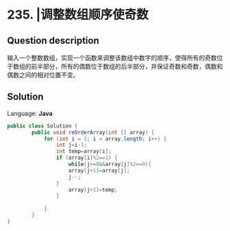 # 235. |调整数组顺序使奇数

## Question description


输入一个整数数组，实现一个函数来调整该数组中数字的顺序，使得所有的奇数位于数组的前半部分，所有的偶数位于数组的后半部分，并保证奇数和奇数，偶数和偶数之间的相对位置不变。


## Solution

Language: **Java**

```Java
public class Solution {
        public void reOrderArray(int [] array) {
            for (int i = 1; i < array.length; i++) {
                int j=i-1;
                int temp=array[i];
                if (array[i]%2==1) {
                    while(j>=0&&array[j]%2==0){
                    array[j+1]=array[j];
                    j--;
                }
                    array[j+1]=temp;
                }
                
            }
        }
}
```


